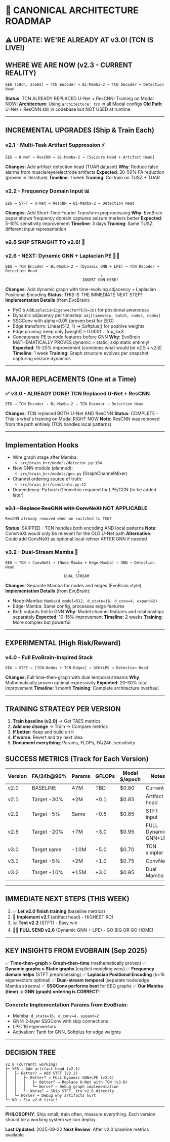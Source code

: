 # 🎯 CANONICAL ARCHITECTURE ROADMAP

## ⚠️ UPDATE: WE'RE ALREADY AT v3.0! (TCN IS LIVE!)

## WHERE WE ARE NOW (v2.3 - CURRENT REALITY)
```
EEG (19ch, 256Hz) → TCN Encoder → Bi-Mamba-2 → TCN Decoder → Detection Head
```
**Status**: TCN ALREADY REPLACED U-Net + ResCNN! Training on Modal NOW!
**Architecture**: Using `architecture: tcn` in all Modal configs
**Old Path**: U-Net + ResCNN still in codebase but NOT USED at runtime

---

## INCREMENTAL UPGRADES (Ship & Train Each)

### v2.1 - Multi-Task Artifact Suppression ⚡
```
EEG → U-Net → ResCNN → Bi-Mamba-2 → [Seizure Head + Artifact Head]
```
**Changes**: Add artifact detection head (TUAR dataset)
**Why**: Reduce false alarms from muscle/eye/electrode artifacts
**Expected**: 30-50% FA reduction (proven in literature)
**Timeline**: 1 week
**Training**: Co-train on TUSZ + TUAR

### v2.2 - Frequency Domain Input 📊
```
EEG → STFT → U-Net → ResCNN → Bi-Mamba-2 → Detection Head
```
**Changes**: Add Short-Time Fourier Transform preprocessing
**Why**: EvoBrain paper shows frequency domain captures seizure markers better
**Expected**: 5-10% sensitivity improvement
**Timeline**: 3 days
**Training**: Same TUSZ, different input representation

### ~~v2.5~~ SKIP STRAIGHT TO v2.6! 🚀

### v2.6 - NEXT: Dynamic GNN + Laplacian PE 🧠🔥
```
EEG → TCN Encoder → Bi-Mamba-2 → [Dynamic GNN + LPE] → TCN Decoder → Detection Head
                                          ↑
                                  INSERT GNN HERE!
```
**Changes**: Add dynamic graph with time-evolving adjacency + Laplacian Positional Encoding
**Status**: THIS IS THE IMMEDIATE NEXT STEP!
**Implementation Details** (from EvoBrain):
- PyG's `AddLaplacianEigenvectorPE(k=16)` for positional awareness
- Dynamic adjacency per timestep: `adj[timestep, batch, nodes, nodes]`
- SSGConv with alpha=0.05 (proven best for EEG)
- Edge transform: Linear(512, 1) → Softplus() for positive weights
- Edge pruning: keep only |weight| > 0.0001 + top_k=3
- Concatenate PE to node features before GNN
**Why**: EvoBrain MATHEMATICALLY PROVES dynamic > static; skip static entirely!
**Expected**: 15-20% improvement (combines what would be v2.5 + v2.6)
**Timeline**: 1 week
**Training**: Graph structure evolves per snapshot capturing seizure dynamics

---

## MAJOR REPLACEMENTS (One at a Time)

### ✅ v3.0 - ALREADY DONE! TCN Replaced U-Net + ResCNN
```
EEG → TCN Encoder → Bi-Mamba-2 → TCN Decoder → Detection Head
```
**Changes**: TCN replaced BOTH U-Net AND ResCNN
**Status**: COMPLETE - This is what's training on Modal RIGHT NOW
**Note**: ResCNN was removed from the path entirely (TCN handles local patterns)

---

## Implementation Hooks
- Wire graph stage after Mamba:
  - `src/brain_brr/models/detector.py:104`
- New GNN module (planned):
  - `src/brain_brr/models/gnn.py` (GraphChannelMixer)
- Channel ordering source of truth:
  - `src/brain_brr/constants.py:12`
- Dependency: PyTorch Geometric required for LPE/GCN (to be added later)

### ~~v3.1 - Replace ResCNN with ConvNeXt~~ NOT APPLICABLE
```
ResCNN already removed when we switched to TCN!
```
**Status**: SKIPPED - TCN handles both encoding AND local patterns
**Note**: ConvNeXt would only be relevant for the OLD U-Net path
**Alternative**: Could add ConvNeXt as optional local refiner AFTER GNN if needed

### v3.2 - Dual-Stream Mamba 🌊
```
EEG → TCN → ConvNeXt → [Node-Mamba + Edge-Mamba] → GNN → Detection Head
                                ↑
                          DUAL STREAM
```
**Changes**: Separate Mamba for nodes and edges (EvoBrain style)
**Implementation Details** (from EvoBrain):
- Node-Mamba: `Mamba(d_model=512, d_state=16, d_conv=4, expand=2)`
- Edge-Mamba: Same config, processes edge features
- Both outputs fed to GNN
**Why**: Model channel features and relationships separately
**Expected**: 10-15% improvement
**Timeline**: 2 weeks
**Training**: More complex but powerful

---

## EXPERIMENTAL (High Risk/Reward)

### v4.0 - Full EvoBrain-Inspired Stack
```
EEG → STFT → [TCN-Nodes + TCN-Edges] → GCN+LPE → Detection Head
```
**Changes**: Full time-then-graph with dual temporal streams
**Why**: Mathematically proven optimal expressivity
**Expected**: 20-30% total improvement
**Timeline**: 1 month
**Training**: Complete architecture overhaul

---

## TRAINING STRATEGY PER VERSION

1. **Train baseline (v2.0)** → Get TAES metrics
2. **Add one change** → Train → Compare metrics
3. **If better**: Keep and build on it
4. **If worse**: Revert and try next idea
5. **Document everything**: Params, FLOPs, FA/24h, sensitivity

## SUCCESS METRICS (Track for Each Version)

| Version | FA/24h@90% | Params | GFLOPs | Modal $/epoch | Notes |
|---------|------------|--------|--------|---------------|-------|
| v2.0    | BASELINE   | 47M    | TBD    | $0.80         | Current |
| v2.1    | Target -30%| +2M    | +0.1   | $0.85         | Artifact head |
| v2.2    | Target -5% | Same   | +0.5   | $0.85         | STFT input |
| v2.6    | Target -20%| +7M    | +3.0   | $0.95         | FULL Dynamic GNN+LPE |
| v3.0    | Target same| -10M   | -5.0   | $0.70         | TCN simpler |
| v3.1    | Target -5% | +2M    | +1.0   | $0.75         | ConvNeXt |
| v3.2    | Target -10%| +15M   | +3.0   | $0.95         | Dual Mamba |

---

## IMMEDIATE NEXT STEPS (THIS WEEK)

1. ✅ **Let v2.0 finish training** (baseline metrics)
2. 🔧 **Implement v2.1** (artifact head) - HIGHEST ROI
3. 📊 **Test v2.2** (STFT) - Easy win
4. 🧠🔥 **FULL SEND v2.6** (Dynamic GNN + LPE) - GO BIG OR GO HOME!

---

## KEY INSIGHTS FROM EVOBRAIN (Sep 2025)

✅ **Time-then-graph > Graph-then-time** (mathematically proven)
✅ **Dynamic graphs > Static graphs** (explicit modeling wins)
✅ **Frequency domain helps** (STFT preprocessing)
✅ **Laplacian Positional Encoding** (k=16 eigenvectors optimal)
✅ **Dual-stream temporal** (separate node/edge Mamba streams)
✅ **SSGConv performs best** for EEG graphs
✅ **Our Mamba (time) → GNN (graph) ordering is CORRECT!**

### Concrete Implementation Params from EvoBrain:
- Mamba: `d_state=16, d_conv=4, expand=2`
- GNN: 2-layer SSGConv with skip connections
- LPE: 16 eigenvectors
- Activation: Tanh for GNN, Softplus for edge weights

---

## DECISION TREE

```
v2.0 (current) working?
├─ YES → Add artifact head (v2.1)
│   ├─ Better? → Add STFT (v2.2)
│   │   ├─ Better? → FULL Dynamic GNN+LPE (v2.6)
│   │   │   ├─ Better? → Replace U-Net with TCN (v3.0)
│   │   │   └─ Worse? → Debug graph implementation
│   │   └─ Worse? → Skip STFT, try v2.6 directly
│   └─ Worse? → Debug why artifacts hurt
└─ NO → Fix v2.0 first!
```

---

**PHILOSOPHY**: Ship small, train often, measure everything. Each version should be a working system we can deploy.

**Last Updated**: 2025-09-22
**Next Review**: After v2.0 baseline metrics available
